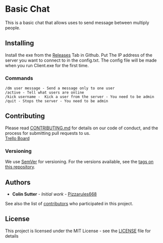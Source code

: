 # Basic Chat
This is a basic chat that allows uses to send message between multiply people.

## Installing
Install the exe from the [Releases](https://github.com/PizzaRules668/Chat/releases) Tab in Github.
Put The IP address of the server you want to connect to in the config.txt. The config file will be made when you run Client.exe for the first time. 

### Commands
```
/dm user message - Send a message only to one user
/active - Tell what users are online
/kick username -  Kick a user from the server - You need to be admin
/quit - Stops the server - You need to be admin
```

## Contributing
Please read [CONTRIBUTING.md](CONTRIBUTING.md) for details on our code of conduct, and the process for submitting pull requests to us.
<br>
[Trello Board](https://trello.com/invite/b/kMw0bHmy/c40a3ca6531c30b3a048fe5a9823a07a/text-chat)

### Versioning

We use [SemVer](http://semver.org/) for versioning. For the versions available, see the [tags on this repository](https://github.com/Pizzarules668/chat/tags). 

## Authors

* **Colin Sutter** - *Initial work* - [Pizzarules668](https://github.com/Pizzarules668)

See also the list of [contributors](https://github.com/Pizzarules668/chat/contributors) who participated in this project.

## License

This project is licensed under the MIT License - see the [LICENSE](LICENSE) file for details